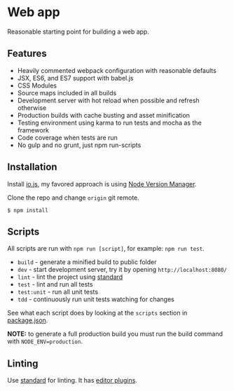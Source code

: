 # Web app

Reasonable starting point for building a web app.

## Features

* Heavily commented webpack configuration with reasonable defaults
* JSX, ES6, and ES7 support with babel.js
* CSS Modules
* Source maps included in all builds
* Development server with hot reload when possible and refresh otherwise
* Production builds with cache busting and asset minification
* Testing environment using karma to run tests and mocha as the framework
* Code coverage when tests are run
* No gulp and no grunt, just npm run-scripts

## Installation

Install [io.js](https://iojs.org/), my favored approach is using [Node Version Manager](https://github.com/creationix/nvm).

Clone the repo and change `origin` git remote.

```shell
$ npm install
```

## Scripts

All scripts are run with `npm run [script]`, for example: `npm run test`.

* `build` - generate a minified build to public folder
* `dev` - start development server, try it by opening `http://localhost:8080/`
* `lint` - lint the project using [standard](https://github.com/feross/standard)
* `test` - lint and run all tests
* `test:unit` - run all unit tests
* `tdd` - continuously run unit tests watching for changes

See what each script does by looking at the `scripts` section in [package.json](./package.json).

**NOTE:** to generate a full production build you must run the build command with `NODE_ENV=production`.

## Linting

Use [standard](https://github.com/feross/standard) for linting. It has [editor plugins](https://github.com/feross/standard#editor-plugins).
